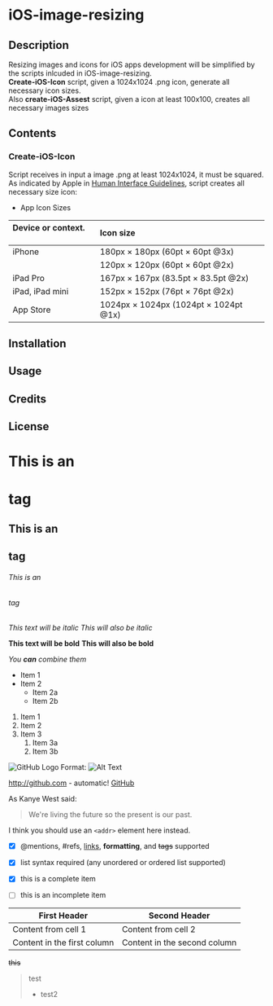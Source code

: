 # iOS-image-resizing

## Description
Resizing images and icons for iOS apps development will be simplified by the scripts inlcuded in iOS-image-resizing.
\
**Create-iOS-Icon** script, given a 1024x1024 .png icon, generate all necessary icon sizes.
\
Also **create-iOS-Assest** script, given a icon at least 100x100, creates all necessary images sizes 

## Contents

### Create-iOS-Icon
Script receives in input a image .png at least 1024x1024, it must be squared. 
\
As indicated by Apple in [Human Interface Guidelines](https://developer.apple.com/ios/human-interface-guidelines/icons-and-images/app-icon/), script creates all necessary size icon:
* App Icon Sizes

|Device or context.        |Icon size |
|:---------------------|:--------|
|iPhone|180px × 180px (60pt × 60pt @3x)|
||120px × 120px (60pt × 60pt @2x)|
|iPad Pro|167px × 167px (83.5pt × 83.5pt @2x)|
|iPad, iPad mini|152px × 152px (76pt × 76pt @2x)|
|App Store|1024px × 1024px (1024pt × 1024pt @1x)|


## Installation

## Usage

## Credits

## License

# This is an <h1> tag
## This is an <h2> tag
###### This is an <h6> tag

*This text will be italic*
_This will also be italic_

**This text will be bold**
__This will also be bold__

_You **can** combine them_

* Item 1
* Item 2
  * Item 2a
  * Item 2b
  
1. Item 1
1. Item 2
1. Item 3
   1. Item 3a
   1. Item 3b
   
 ![GitHub Logo](/images/logo.png)
Format: ![Alt Text](url)

http://github.com - automatic!
[GitHub](http://github.com)


As Kanye West said:

> We're living the future so
> the present is our past.

I think you should use an
`<addr>` element here instead.

- [x] @mentions, #refs, [links](), **formatting**, and <del>tags</del> supported
- [x] list syntax required (any unordered or ordered list supported)
- [x] this is a complete item
- [ ] this is an incomplete item


First Header | Second Header
------------ | -------------
Content from cell 1 | Content from cell 2
Content in the first column | Content in the second column

~~this~~

> test
> - test2



